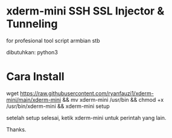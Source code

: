 # xderm-mini SSH SSL Injector & Tunneling
for profesional tool script armbian stb

dibutuhkan: python3

# Cara Install
wget https://raw.githubusercontent.com/ryanfauzi1/xderm-mini/main/xderm-mini && mv xderm-mini /usr/bin && chmod +x /usr/bin/xderm-mini && xderm-mini setup

setelah setup selesai, ketik xderm-mini untuk perintah yang lain.

Thanks.
